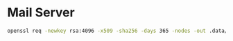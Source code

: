 # Mail Server

```sh
openssl req -newkey rsa:4096 -x509 -sha256 -days 365 -nodes -out .data/etc/dovecot/cert.pem -keyout .data/etc/dovecot/key.pem
```
